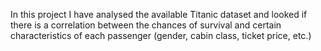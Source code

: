 In this project I have analysed the available Titanic dataset and looked if there is a correlation between the chances of survival and certain characteristics of each passenger (gender, cabin class, ticket price, etc.)
